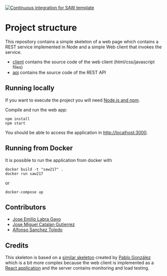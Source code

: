 [![Continuous integration for SAW template](https://github.com/sawmti/saw21_7/actions/workflows/ci.yml/badge.svg)](https://github.com/sawmti/saw21_7/actions/workflows/ci.yml)

# Project structure

This repository contains a simple skeleton of a web page which contains a REST service implemented in Node and a simple Web client that invokes the service. 

- [client](https://github.com/sawmti/saw21_7/tree/main/client) contains the source code of the web client (html/css/javascript files)
- [api](https://github.com/sawmti/saw21_7/tree/main/api) contains the source code of the REST API

## Running locally

If you want to execute the project you will need 
[Node.js and npm](https://www.npmjs.com/get-npm). 

Compile and run the web app:

```
npm install
npm start
```

You should be able to access the application in [http://localhost:3000](http://localhost:3000).

## Running from Docker

It is possible to run the application from docker with

```
docker build -t "saw217" .
docker run saw217
```

or 

```
docker-compose up
```

## Contributors

- [Jose Emilio Labra Gayo](http://labra.weso.es)
- [Jose Miguel Catalan Gutierrez](https://github.com/jcatalan845)
- [Alfonso Sanchez Toledo](https://github.com/asancht)

## Credits

This skeleton is based on a [similar skeleton](https://github.com/Arquisoft/radarin_0) created by [Pablo González](https://github.com/pglez82) which is a bit more complex because the web client is implemented as a [React application](https://reactjs.org/) and the server contains monitoring and load testing.
